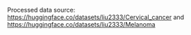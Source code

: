 Processed data source: https://huggingface.co/datasets/liu2333/Cervical_cancer and https://huggingface.co/datasets/liu2333/Melanoma
